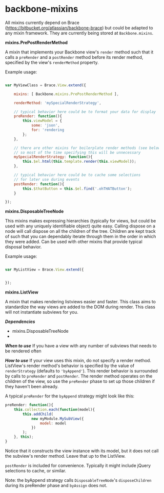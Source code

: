 backbone-mixins
===============

All mixins currently depend on Brace (https://bitbucket.org/atlassian/backbone-brace) but could be adapted to
any mixin framework. They are currently being stored at `Backbone.mixins`.

**mixins.PrePostRenderMethod**

A mixin that implements your Backbone view's `render` method such
that it calls a `preRender` and a `postRender` method before its
render method, specified by the view's `renderMethod` property.

Example usage:

```js

var MyViewClass = Brace.View.extend({

    mixins: [ Backbone.mixins.PrePostRenderMethod ],

    renderMethod: 'mySpecialRenderStrategy',

    // typical behavior here could be to format your data for display
    preRender: function(){
        this.viewModel = {
            some: 'json',
            for: 'rendering
        };
    },

    // there are other mixins for boilerplate render methods (see below)
    // so most of the time specifying this will be unnecessary
    mySpecialRenderStrategy: function(){
        this.$el.html(this.template.render(this.viewModel));
    },

    // typical behavior here could be to cache some selections
    // for later use during events
    postRender: function(){
        this.$thatButton = this.$el.find('.ohTHATButton');
    }

});

```

**mixins.DisposableTreeNode**

This mixins makes expressing hierarchies (typically for views, but could be
used with any uniquely identifiable object) quite easy.
Calling dispose on a node will call dispose on all the children of the tree.
Children are kept track of such that you can dependably iterate through them
in the order in which they were added. Can be used with other mixins that provide
typical disposal behavior.

Example usage:

```js

var MyListView = Brace.View.extend({


});

```

**mixins.ListView**

A mixin that makes rendering listviews easier and faster.
This class aims to standardize the way views are added to the
DOM during render. This class will not instantiate subviews
for you.

***Dependencies***
-	mixins.DisposableTreeNode
-

***When to use***
If you have a view with any number of subviews that 
needs to be rendered often

***How to use***
If your view uses this mixin, do not specify a render method.
ListView's render method's behavior is specified by the value
of `renderStrategy` (defaults to `'byAppend'`). This render
behavior is surrounded by calls to `preRender` and `postRender`.
The render method operates on the children of the view, so 
use the `preRender` phase to set up those children if they
haven't been already.

A typical `preRender` for the `byAppend` strategy might look like this:
```js
preRender: function(){
	this.collection.each(function(model){
		this.addChild(
			new myModule.MySubView({
				model: model
			})
		);
	}, this);
}
```
Notice that it constructs the view instance with its model,
but it does not call the subview's render method. Leave
that up to the ListView. 

`postRender` is included for convenience. Typically it might
include jQuery selections to cache, or similar. 

Note: the byAppend strategy calls `DisposableTreeNode`'s 
`disposeChildren` during its preRender phase and `byAssign` does not.
